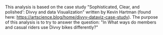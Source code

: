 This analysis is based on the case study "Sophisticated, Clear, and polished': 
Divvy and data Visualization" written by Kevin Hartman (found here:
https://artscience.blog/home/divvy-dataviz-case-study). The purpose of 
this analysis is to try to answer the question: "In What ways do members
and casual riders use Divvy bikes differently?"
